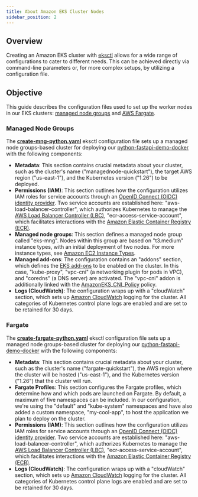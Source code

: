 ```yaml
---
title: About Amazon EKS Cluster Nodes
sidebar_position: 2
---
```


## Overview
Creating an Amazon EKS cluster with [eksctl](https://eksctl.io/) allows for a wide range of configurations to cater to different needs. This can be achieved directly via command-line parameters or, for more complex setups, by utilizing a configuration file. 

## Objective
This guide describes the configuration files used to set up the worker nodes in our EKS clusters: [managed node groups](https://docs.aws.amazon.com/eks/latest/userguide/managed-node-groups.html) and [AWS Fargate](https://docs.aws.amazon.com/eks/latest/userguide/fargate.html). 

### Managed Node Groups
The **[create-mng-python.yaml](https://github.com/aws-samples/python-fastapi-demo-docker/blob/main/eks/create-mng-python.yaml)** eksctl configuration file sets up a managed node groups-based cluster for deploying our [python-fastapi-demo-docker](https://github.com/aws-samples/python-fastapi-demo-docker) with the following components: 

- **Metadata**: This section contains crucial metadata about your cluster, such as the cluster's name ("managednode-quickstart"), the target AWS region ("us-east-1"), and the Kubernetes version ("1.26") to be deployed.
- **Permissions (IAM)**: This section outlines how the configuration utilizes IAM roles for service accounts through an [OpenID Connect (OIDC) identity provider](https://docs.aws.amazon.com/IAM/latest/UserGuide/id_roles_providers_create_oidc.html). Two service accounts are established here: "aws-load-balancer-controller", which authorizes Kubernetes to manage the [AWS Load Balancer Controller (LBC)](https://kubernetes-sigs.github.io/aws-load-balancer-controller/), "ecr-access-service-account", which facilitates interactions with the [Amazon Elastic Container Registry (ECR)](https://aws.amazon.com/ecr/). 
- **Managed node groups**: This section defines a managed node group called "eks-mng". Nodes within this group are based on "t3.medium" instance types, with an initial deployment of two nodes. For more instance types, see [Amazon EC2 Instance Types](https://aws.amazon.com/ec2/instance-types/).
- **Managed add-ons**: The configuration contains an "addons" section, which defines the [EKS add-ons](https://docs.aws.amazon.com/eks/latest/userguide/eks-add-ons.html) to be enabled on the cluster. In this case, "kube-proxy", "vpc-cni" (a networking plugin for pods in VPC), and "coredns" (a DNS server) are activated. The "vpc-cni" addon is additionally linked with the [AmazonEKS_CNI_Policy](https://docs.aws.amazon.com/aws-managed-policy/latest/reference/AmazonEKS_CNI_Policy.html) policy.
- **Logs (CloudWatch)**: The configuration wraps up with a "cloudWatch" section, which sets up [Amazon CloudWatch](https://aws.amazon.com/cloudwatch/) logging for the cluster. All categories of Kubernetes control plane logs are enabled and are set to be retained for 30 days.

### Fargate
The **[create-fargate-python.yaml](https://github.com/aws-samples/python-fastapi-demo-docker/blob/main/eks/create-fargate-python.yaml)** eksctl configuration file sets up a managed node groups-based cluster for deploying our [python-fastapi-demo-docker](https://github.com/aws-samples/python-fastapi-demo-docker) with the following components:  

- **Metadata**: This section contains crucial metadata about your cluster, such as the cluster's name ("fargate-quickstart"), the AWS region where the cluster will be hosted ("us-east-1"), and the Kubernetes version ("1.26") that the cluster will run.
- **Fargate Profiles**: This section configures the Fargate profiles, which determine how and which pods are launched on Fargate. By default, a maximum of five namespaces can be included. In our configuration, we're using the "default" and "kube-system" namespaces and have also added a custom namespace, "my-cool-app", to host the application we plan to deploy on the cluster.
- **Permissions (IAM)**: This section outlines how the configuration utilizes IAM roles for service accounts through an [OpenID Connect (OIDC) identity provider](https://docs.aws.amazon.com/IAM/latest/UserGuide/id_roles_providers_create_oidc.html). Two service accounts are established here: "aws-load-balancer-controller", which authorizes Kubernetes to manage the [AWS Load Balancer Controller (LBC)](https://kubernetes-sigs.github.io/aws-load-balancer-controller/), "ecr-access-service-account", which facilitates interactions with the [Amazon Elastic Container Registry (ECR)](https://aws.amazon.com/ecr/). 
- **Logs (CloudWatch)**: The configuration wraps up with a "cloudWatch" section, which sets up [Amazon CloudWatch](https://aws.amazon.com/cloudwatch/) logging for the cluster. All categories of Kubernetes control plane logs are enabled and are set to be retained for 30 days.

